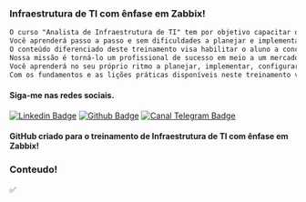 ### Infraestrutura de TI com ênfase em Zabbix!
```diff
O curso "Analista de Infraestrutura de TI" tem por objetivo capacitar o aluno a dominar os principais recursos utilizados em médias e grandes empresas.
Você aprenderá passo a passo e sem dificuldades a planejar e implementar, do zero, uma estrutura completa para executar as aplicações/sistemas corporativos com o máximo de eficiência e segurança.
O conteúdo diferenciado deste treinamento visa habilitar o aluno a concorrer a diversas vagas de emprego que estão disponíveis por falta de profissionais qualificados e que dominem as principais soluções de infraestrutura.
Nossa missão é torná-lo um profissional de sucesso em meio a um mercado carente de mão de obra qualificada.
Você aprenderá no seu próprio ritmo a planejar, implementar, configurar, administrar e monitorar uma inteira infraestrutura.
Com os fundamentos e as lições práticas disponíveis neste treinamento você dominará todas as etapas envolvidas na criação de uma infraestrutura eficiente e organizada de uma empresa, 
```

#### Siga-me nas redes sociais.
[![Linkedin Badge](https://img.shields.io/badge/-LinkedIn-407bff?style=flat-square&labelColor=407bff&logo=Linkedin&logoColor=white&link=https://www.linkedin.com/company/infraestrutura-de-ti-com-%C3%AAnfase-em-zabbix/)](https://www.linkedin.com/company/infraestrutura-de-ti-com-%C3%AAnfase-em-zabbix/) [![Github Badge](https://img.shields.io/badge/-Github-407bff?style=flat-square&labelColor=407bff&logo=Github&logoColor=white&link=https://github.com/treinamentos2mti)](https://github.com/treinamentos2mti) [![Canal Telegram Badge](https://img.shields.io/badge/Telegram-2CA5E0?style=flat-square&labelColor=407bff&logo=Telegram&logoColor=white&link=https://t.me/+VX1MrWlXIreS3d91)](https://t.me/+VX1MrWlXIreS3d91)

#### GitHub criado para o treinamento de Infraestrutura de TI com ênfase em Zabbix!

### Conteudo!
✅


